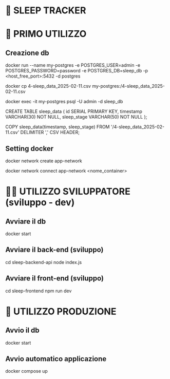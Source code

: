 # 🌙 SLEEP TRACKER

# 🔧 PRIMO UTILIZZO
## Creazione db
docker run --name my-postgres -e POSTGRES_USER=admin -e POSTGRES_PASSWORD=password -e POSTGRES_DB=sleep_db -p <host_free_port>:5432 -d postgres

docker cp 4-sleep_data_2025-02-11.csv my-postgres:/4-sleep_data_2025-02-11.csv

docker exec -it my-postgres psql -U admin -d sleep_db

CREATE TABLE sleep_data (
  id SERIAL PRIMARY KEY,
  timestamp VARCHAR(30) NOT NULL,
  sleep_stage VARCHAR(50) NOT NULL
);

COPY sleep_data(timestamp, sleep_stage)
FROM '/4-sleep_data_2025-02-11.csv'
DELIMITER ','
CSV HEADER;

## Setting docker
docker network create app-network

docker network connect app-network <nome_container>


# 👨‍💻 UTILIZZO SVILUPPATORE (sviluppo - dev)
## Avviare il db
docker start <container-id>

## Avviare il back-end (sviluppo)
cd sleep-backend-api
node index.js

## Avviare il front-end (sviluppo)
cd sleep-frontend
npm run dev


# 🚀 UTILIZZO PRODUZIONE
## Avvio il db
docker start <container-id>

## Avvio automatico applicazione
docker compose up
